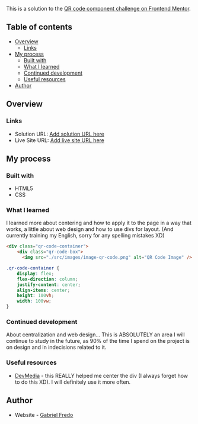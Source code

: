 This is a solution to the [QR code component challenge on Frontend Mentor](https://www.frontendmentor.io/challenges/qr-code-component-iux_sIO_H).

## Table of contents

- [Overview](#overview)
  - [Links](#links)
- [My process](#my-process)
  - [Built with](#built-with)
  - [What I learned](#what-i-learned)
  - [Continued development](#continued-development)
  - [Useful resources](#useful-resources)
- [Author](#author)

## Overview

### Links

- Solution URL: [Add solution URL here](https://your-solution-url.com)
- Live Site URL: [Add live site URL here](https://your-live-site-url.com)

## My process

### Built with

- HTML5
- CSS 

### What I learned

I learned more about centering and how to apply it to the page in a way that works, a little about web design and how to use divs for layout. (And currently training my English, sorry for any spelling mistakes XD)

```html
<div class="qr-code-container">
    <div class="qr-code-box">
      <img src="./src/images/image-qr-code.png" alt="QR Code Image" />
```
```css
.qr-code-container {
    display: flex;
    flex-direction: column;
    justify-content: center;
    align-items: center;
    height: 100vh;
    width: 100vw;
}
```

### Continued development

About centralization and web design... This is ABSOLUTELY an area I will continue to study in the future, as 90% of the time I spend on the project is on design and in indecisions related to it.

### Useful resources

- [DevMedia](https://www.devmedia.com.br/como-centralizar-divs-em-html-e-css/37568) - this REALLY helped me center the div (I always forget how to do this XD). I will definitely use it more often.


## Author

- Website - [Gabriel Fredo](https://gabriel-fredo.github.io/Portf-lio-simplificado/)